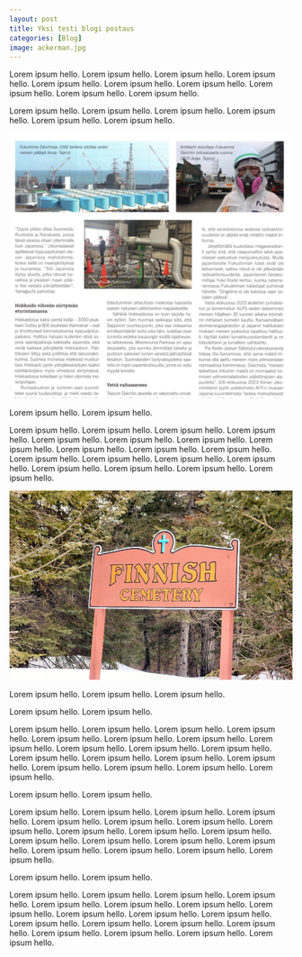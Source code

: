 ```yaml
---
layout: post
title: Yksi testi blogi postaus
categories: [Blog]
image: ackerman.jpg
---
```

Lorem ipsum hello. Lorem ipsum hello. Lorem ipsum hello. Lorem ipsum hello. Lorem ipsum hello. Lorem ipsum hello. Lorem ipsum hello. Lorem ipsum hello. Lorem ipsum hello. Lorem ipsum hello.

Lorem ipsum hello. Lorem ipsum hello. Lorem ipsum hello. Lorem ipsum hello. Lorem ipsum hello. Lorem ipsum hello.

![Testi kuva 1](/images/Atomikuva.jpg)

Lorem ipsum hello. Lorem ipsum hello.

Lorem ipsum hello. Lorem ipsum hello. Lorem ipsum hello. Lorem ipsum hello. Lorem ipsum hello. Lorem ipsum hello. Lorem ipsum hello. Lorem ipsum hello. Lorem ipsum hello. Lorem ipsum hello. Lorem ipsum hello. Lorem ipsum hello. Lorem ipsum hello. Lorem ipsum hello. Lorem ipsum hello. Lorem ipsum hello. Lorem ipsum hello. Lorem ipsum hello. Lorem ipsum hello.

![Testi kuva 2](/images/Drummond-suomalaishaudat.JPG)

Lorem ipsum hello. Lorem ipsum hello. Lorem ipsum hello.

Lorem ipsum hello. Lorem ipsum hello.

Lorem ipsum hello. Lorem ipsum hello. Lorem ipsum hello. Lorem ipsum hello. Lorem ipsum hello. Lorem ipsum hello. Lorem ipsum hello. Lorem ipsum hello. Lorem ipsum hello. Lorem ipsum hello. Lorem ipsum hello. Lorem ipsum hello. Lorem ipsum hello. Lorem ipsum hello. Lorem ipsum hello. Lorem ipsum hello. Lorem ipsum hello. Lorem ipsum hello. Lorem ipsum hello.

Lorem ipsum hello. Lorem ipsum hello.

Lorem ipsum hello. Lorem ipsum hello. Lorem ipsum hello. Lorem ipsum hello. Lorem ipsum hello. Lorem ipsum hello. Lorem ipsum hello. Lorem ipsum hello. Lorem ipsum hello. Lorem ipsum hello. Lorem ipsum hello. Lorem ipsum hello. Lorem ipsum hello. Lorem ipsum hello. Lorem ipsum hello. Lorem ipsum hello. Lorem ipsum hello. Lorem ipsum hello. Lorem ipsum hello.

Lorem ipsum hello. Lorem ipsum hello.

Lorem ipsum hello. Lorem ipsum hello. Lorem ipsum hello. Lorem ipsum hello. Lorem ipsum hello. Lorem ipsum hello. Lorem ipsum hello. Lorem ipsum hello. Lorem ipsum hello. Lorem ipsum hello. Lorem ipsum hello. Lorem ipsum hello. Lorem ipsum hello. Lorem ipsum hello. Lorem ipsum hello. Lorem ipsum hello. Lorem ipsum hello. Lorem ipsum hello. Lorem ipsum hello.


